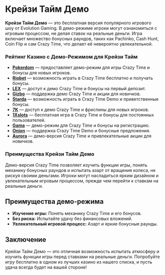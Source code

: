 # Крейзи Тайм Демо

**Крейзи Тайм Демо** — это бесплатная версия популярного игрового шоу от Evolution Gaming. В демо-режиме игроки могут ознакомиться с игровым процессом, не делая ставок на реальные деньги. Игра включает множество бонусных раундов, таких как Pachinko, Cash Hunt, Coin Flip и сам Crazy Time, что делает её невероятно увлекательной.

### Рейтинг Казино с Демо-Режимом для Крейзи Тайм

- **[Pokerdom](https://brandplay.link/4k77v2yx)** — предоставляет демо-режим для игры Crazy Time и бонусы для новых игроков.
- **[Riobet](https://brandplay.link/7xBLTPyj)** — возможность играть в Crazy Time бесплатно и получать бонусы.
- **[LEX](https://brandplay.link/zW4hdDFV)** — доступ к демо Crazy Time и бонусы на первый депозит.
- **[Gizbo](https://brandplay.link/bprXw4YV)** — поддержка демо Crazy Time и акции для новичков.
- **[Starda](https://brandplay.link/fB7xwRFL)** — возможность играть в Crazy Time Demo и приветственные бонусы.
- **[7K](https://brandplay.link/BvQyFShp)** — доступ к демо Crazy Time и фриспины для новых игроков.
- **[1Xslots](https://brandplay.link/hSB1khtr)** — бесплатная игра в Crazy Time и бонусы для постоянных пользователей.
- **[Gama](https://brandplay.link/j6NMKsDz)** — демо-режим для Crazy Time и бонусы на регистрацию.
- **[Onion](https://brandplay.link/zBGRVpQ9)** — поддержка Crazy Time Demo и бонусные предложения.
- **[Aurora](https://10trafic-stat2.com/click/668546556bcc6313411604bd/6766/13032/subaccount)** — демо-версия Crazy Time и привлекательные акции для новичков.

### Преимущества Крейзи Тайм Демо

Демо-версия Crazy Time позволяет изучить функции игры, понять механику бонусных раундов и испытать азарт от вращения колеса, не рискуя своими деньгами. Игроки могут насладиться ярким дизайном и увлекательным игровым процессом, прежде чем перейти к ставкам на реальные деньги.

## Преимущества демо-режима

- **Изучение игры:** Понять механику Crazy Time и его бонусов.
- **Без риска:** Испытайте удачу без финансовых вложений.
- **Увлекательный игровой процесс:** Азарт и яркие бонусные раунды.

## Заключение

Крейзи Тайм Демо — это отличная возможность испытать атмосферу и изучить функции игры перед ставками на реальные деньги. Попробуйте игру бесплатно в одном из лучших казино из нашего списка, и пусть удача всегда будет на вашей стороне!

